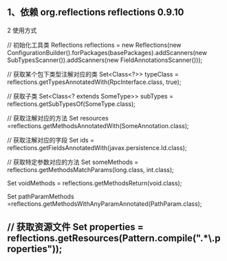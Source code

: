 ##
1、依赖
<dependency>
    <groupId>org.reflections</groupId>
    <artifactId>reflections</artifactId>
    <version>0.9.10</version>
</dependency>
---------------------------
2 使用方式

// 初始化工具类
Reflections reflections = new Reflections(new ConfigurationBuilder().forPackages(basePackages).addScanners(new SubTypesScanner()).addScanners(new FieldAnnotationsScanner()));
 
// 获取某个包下类型注解对应的类
Set<Class<?>> typeClass = reflections.getTypesAnnotatedWith(RpcInterface.class, true);
 
// 获取子类
Set<Class<? extends SomeType>> subTypes = reflections.getSubTypesOf(SomeType.class);
 
// 获取注解对应的方法
Set<Method> resources =reflections.getMethodsAnnotatedWith(SomeAnnotation.class);
 
// 获取注解对应的字段
Set<Field> ids = reflections.getFieldsAnnotatedWith(javax.persistence.Id.class);
 
// 获取特定参数对应的方法
Set<Method> someMethods = reflections.getMethodsMatchParams(long.class, int.class);
 
Set<Method> voidMethods = reflections.getMethodsReturn(void.class);
 
Set<Method> pathParamMethods =reflections.getMethodsWithAnyParamAnnotated(PathParam.class);
 
// 获取资源文件
Set<String> properties = reflections.getResources(Pattern.compile(".*\\.properties"));
-----